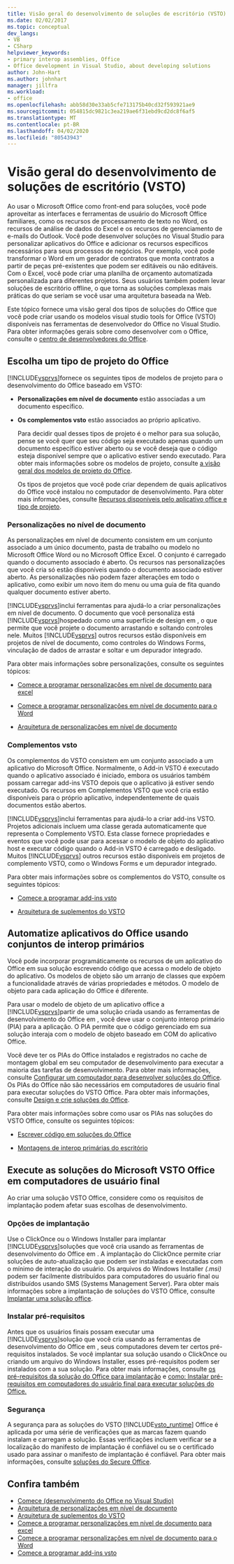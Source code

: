 ```yaml
---
title: Visão geral do desenvolvimento de soluções de escritório (VSTO)
ms.date: 02/02/2017
ms.topic: conceptual
dev_langs:
- VB
- CSharp
helpviewer_keywords:
- primary interop assemblies, Office
- Office development in Visual Studio, about developing solutions
author: John-Hart
ms.author: johnhart
manager: jillfra
ms.workload:
- office
ms.openlocfilehash: abb58d30e33ab5cfe713175b40cd32f593921ae9
ms.sourcegitcommit: 054815dc9821c3ea219ae6f31ebd9cd2dc8f6af5
ms.translationtype: MT
ms.contentlocale: pt-BR
ms.lasthandoff: 04/02/2020
ms.locfileid: "80543943"
---
```

# <a name="office-solutions-development-overview-vsto"></a>Visão geral do desenvolvimento de soluções de escritório (VSTO)
  Ao usar o Microsoft Office como front-end para soluções, você pode aproveitar as interfaces e ferramentas de usuário do Microsoft Office familiares, como os recursos de processamento de texto no Word, os recursos de análise de dados do Excel e os recursos de gerenciamento de e-mails do Outlook. Você pode desenvolver soluções no Visual Studio para personalizar aplicativos do Office e adicionar os recursos específicos necessários para seus processos de negócios. Por exemplo, você pode transformar o Word em um gerador de contratos que monta contratos a partir de peças pré-existentes que podem ser editáveis ou não editáveis. Com o Excel, você pode criar uma planilha de orçamento automatizada personalizada para diferentes projetos. Seus usuários também podem levar soluções de escritório offline, o que torna as soluções complexas mais práticas do que seriam se você usar uma arquitetura baseada na Web.

 Este tópico fornece uma visão geral dos tipos de soluções do Office que você pode criar usando os modelos visual studio tools for Office (VSTO) disponíveis nas ferramentas de desenvolvedor do Office no Visual Studio. Para obter informações gerais sobre como desenvolver com o Office, consulte o [centro de desenvolvedores do Office](https://developer.microsoft.com/office).

## <a name="choose-an-office-project-type"></a>Escolha um tipo de projeto do Office
 [!INCLUDE[vsprvs](../sharepoint/includes/vsprvs-md.md)]fornece os seguintes tipos de modelos de projeto para o desenvolvimento do Office baseado em VSTO:

- **Personalizações em nível de documento** estão associadas a um documento específico.

- **Os complementos vsto** estão associados ao próprio aplicativo.

  Para decidir qual desses tipos de projeto é o melhor para sua solução, pense se você quer que seu código seja executado apenas quando um documento específico estiver aberto ou se você deseja que o código esteja disponível sempre que o aplicativo estiver sendo executado. Para obter mais informações sobre os modelos de projeto, consulte [a visão geral dos modelos de projeto do Office](../vsto/office-project-templates-overview.md).

  Os tipos de projetos que você pode criar dependem de quais aplicativos do Office você instalou no computador de desenvolvimento. Para obter mais informações, consulte [Recursos disponíveis pelo aplicativo office e tipo de projeto](../vsto/features-available-by-office-application-and-project-type.md).

### <a name="document-level-customizations"></a>Personalizações no nível de documento
 As personalizações em nível de documento consistem em um conjunto associado a um único documento, pasta de trabalho ou modelo no Microsoft Office Word ou no Microsoft Office Excel. O conjunto é carregado quando o documento associado é aberto. Os recursos nas personalizações que você cria só estão disponíveis quando o documento associado estiver aberto. As personalizações não podem fazer alterações em todo o aplicativo, como exibir um novo item do menu ou uma guia de fita quando qualquer documento estiver aberto.

 [!INCLUDE[vsprvs](../sharepoint/includes/vsprvs-md.md)]inclui ferramentas para ajudá-lo a criar personalizações em nível de documento. O documento que você personaliza está [!INCLUDE[vsprvs](../sharepoint/includes/vsprvs-md.md)]hospedado como uma superfície de design em , o que permite que você projete o documento arrastando e soltando controles nele. Muitos [!INCLUDE[vsprvs](../sharepoint/includes/vsprvs-md.md)] outros recursos estão disponíveis em projetos de nível de documento, como controles do Windows Forms, vinculação de dados de arrastar e soltar e um depurador integrado.

 Para obter mais informações sobre personalizações, consulte os seguintes tópicos:

- [Comece a programar personalizações em nível de documento para excel](../vsto/getting-started-programming-document-level-customizations-for-excel.md)

- [Comece a programar personalizações em nível de documento para o Word](../vsto/getting-started-programming-document-level-customizations-for-word.md)

- [Arquitetura de personalizações em nível de documento](../vsto/architecture-of-document-level-customizations.md)

### <a name="vsto-add-ins"></a>Complementos vsto
 Os complementos do VSTO consistem em um conjunto associado a um aplicativo do Microsoft Office. Normalmente, o Add-in VSTO é executado quando o aplicativo associado é iniciado, embora os usuários também possam carregar add-ins VSTO depois que o aplicativo já estiver sendo executado. Os recursos em Complementos VSTO que você cria estão disponíveis para o próprio aplicativo, independentemente de quais documentos estão abertos.

 [!INCLUDE[vsprvs](../sharepoint/includes/vsprvs-md.md)]inclui ferramentas para ajudá-lo a criar add-ins VSTO. Projetos adicionais incluem uma classe gerada automaticamente que representa o Complemento VSTO. Esta classe fornece propriedades e eventos que você pode usar para acessar o modelo de objeto do aplicativo host e executar código quando o Add-in VSTO é carregado e desligado. Muitos [!INCLUDE[vsprvs](../sharepoint/includes/vsprvs-md.md)] outros recursos estão disponíveis em projetos de complemento VSTO, como o Windows Forms e um depurador integrado.

 Para obter mais informações sobre os complementos do VSTO, consulte os seguintes tópicos:

- [Comece a programar add-ins vsto](../vsto/getting-started-programming-vsto-add-ins.md)

- [Arquitetura de suplementos do VSTO](../vsto/architecture-of-vsto-add-ins.md)

## <a name="automate-office-applications-by-using-primary-interop-assemblies"></a>Automatize aplicativos do Office usando conjuntos de interop primários
 Você pode incorporar programáticamente os recursos de um aplicativo do Office em sua solução escrevendo código que acessa o modelo de objeto do aplicativo. Os modelos de objeto são um arranjo de classes que expõem a funcionalidade através de várias propriedades e métodos. O modelo de objeto para cada aplicação do Office é diferente.

 Para usar o modelo de objeto de um aplicativo office a [!INCLUDE[vsprvs](../sharepoint/includes/vsprvs-md.md)]partir de uma solução criada usando as ferramentas de desenvolvimento do Office em , você deve usar o conjunto interop primário (PIA) para a aplicação. O PIA permite que o código gerenciado em sua solução interaja com o modelo de objeto baseado em COM do aplicativo Office.

 Você deve ter os PIAs do Office instalados e registrados no cache de montagem global em seu computador de desenvolvimento para executar a maioria das tarefas de desenvolvimento. Para obter mais informações, consulte [Configurar um computador para desenvolver soluções do Office](../vsto/configuring-a-computer-to-develop-office-solutions.md). Os PIAs do Office não são necessários em computadores de usuário final para executar soluções do VSTO Office. Para obter mais informações, consulte [Design e crie soluções do Office](../vsto/designing-and-creating-office-solutions.md).

 Para obter mais informações sobre como usar os PIAs nas soluções do VSTO Office, consulte os seguintes tópicos:

- [Escrever código em soluções do Office](../vsto/writing-code-in-office-solutions.md)

- [Montagens de interop primárias do escritório](../vsto/office-primary-interop-assemblies.md)

## <a name="run-microsoft-vsto-office-solutions-on-end-user-computers"></a>Execute as soluções do Microsoft VSTO Office em computadores de usuário final
 Ao criar uma solução VSTO Office, considere como os requisitos de implantação podem afetar suas escolhas de desenvolvimento.

### <a name="deployment-options"></a>Opções de implantação
 Use o ClickOnce ou o Windows Installer para implantar [!INCLUDE[vsprvs](../sharepoint/includes/vsprvs-md.md)]soluções que você cria usando as ferramentas de desenvolvimento do Office em . A implantação do ClickOnce permite criar soluções de auto-atualização que podem ser instaladas e executadas com o mínimo de interação do usuário. Os arquivos do Windows Installer *(.msi)* podem ser facilmente distribuídos para computadores do usuário final ou distribuídos usando SMS (Systems Management Server). Para obter mais informações sobre a implantação de soluções do VSTO Office, consulte [Implantar uma solução office](../vsto/deploying-an-office-solution.md).

### <a name="install-prerequisites"></a>Instalar pré-requisitos
 Antes que os usuários finais possam executar uma [!INCLUDE[vsprvs](../sharepoint/includes/vsprvs-md.md)]solução que você cria usando as ferramentas de desenvolvimento do Office em , seus computadores devem ter certos pré-requisitos instalados. Se você implantar sua solução usando o ClickOnce ou criando um arquivo do Windows Installer, esses pré-requisitos podem ser instalados com a sua solução. Para obter mais informações, consulte [os pré-requisitos da solução do Office para implantação](https://msdn.microsoft.com/9f672809-43a3-40a1-9057-397ce3b5126e) e [como: Instalar pré-requisitos em computadores do usuário final para executar soluções do Office.](https://msdn.microsoft.com/74dd2c52-838f-4abf-b2b4-4d7b0c2a0a98)

### <a name="security"></a>Segurança
 A segurança para as soluções do VSTO [!INCLUDE[vsto_runtime](../vsto/includes/vsto-runtime-md.md)] Office é aplicada por uma série de verificações que as marcas fazem quando instalam e carregam a solução. Essas verificações incluem verificar se a localização do manifesto de implantação é confiável ou se o certificado usado para assinar o manifesto de implantação é confiável. Para obter mais informações, consulte [soluções do Secure Office](../vsto/securing-office-solutions.md).

## <a name="see-also"></a>Confira também
- [Comece &#40;desenvolvimento do Office no Visual Studio&#41;](../vsto/getting-started-office-development-in-visual-studio.md)
- [Arquitetura de personalizações em nível de documento](../vsto/architecture-of-document-level-customizations.md)
- [Arquitetura de suplementos do VSTO](../vsto/architecture-of-vsto-add-ins.md)
- [Comece a programar personalizações em nível de documento para excel](../vsto/getting-started-programming-document-level-customizations-for-excel.md)
- [Comece a programar personalizações em nível de documento para o Word](../vsto/getting-started-programming-document-level-customizations-for-word.md)
- [Comece a programar add-ins vsto](../vsto/getting-started-programming-vsto-add-ins.md)
